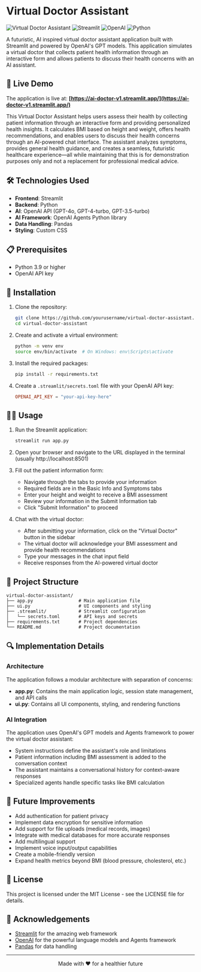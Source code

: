 # Virtual Doctor Assistant

![Virtual Doctor Assistant](https://img.shields.io/badge/Virtual%20Doctor-Assistant-blue)
![Streamlit](https://img.shields.io/badge/Streamlit-1.28.0-FF4B4B)
![OpenAI](https://img.shields.io/badge/OpenAI-GPT--4o-00A67E)
![Python](https://img.shields.io/badge/Python-3.9+-3776AB)

A futuristic, AI inspired virtual doctor assistant application built with Streamlit and powered by OpenAI's GPT models. This application simulates a virtual doctor that collects patient health information through an interactive form and allows patients to discuss their health concerns with an AI assistant.

## 🚀 Live Demo

The application is live at: **[https://ai-doctor-v1.streamlit.app/](https://ai-doctor-v1.streamlit.app/)**

This Virtual Doctor Assistant helps users assess their health by collecting patient information through an interactive form and providing personalized health insights. It calculates BMI based on height and weight, offers health recommendations, and enables users to discuss their health concerns through an AI-powered chat interface. The assistant analyzes symptoms, provides general health guidance, and creates a seamless, futuristic healthcare experience—all while maintaining that this is for demonstration purposes only and not a replacement for professional medical advice.

## 🛠️ Technologies Used

- **Frontend**: Streamlit
- **Backend**: Python
- **AI**: OpenAI API (GPT-4o, GPT-4-turbo, GPT-3.5-turbo)
- **AI Framework**: OpenAI Agents Python library
- **Data Handling**: Pandas
- **Styling**: Custom CSS

## 📋 Prerequisites

- Python 3.9 or higher
- OpenAI API key

## 🚀 Installation

1. Clone the repository:

   ```bash
   git clone https://github.com/yourusername/virtual-doctor-assistant.git
   cd virtual-doctor-assistant
   ```

2. Create and activate a virtual environment:

   ```bash
   python -m venv env
   source env/bin/activate  # On Windows: env\Scripts\activate
   ```

3. Install the required packages:

   ```bash
   pip install -r requirements.txt
   ```

4. Create a `.streamlit/secrets.toml` file with your OpenAI API key:
   ```toml
   OPENAI_API_KEY = "your-api-key-here"
   ```

## 🏃‍♂️ Usage

1. Run the Streamlit application:

   ```bash
   streamlit run app.py
   ```

2. Open your browser and navigate to the URL displayed in the terminal (usually http://localhost:8501)

3. Fill out the patient information form:

   - Navigate through the tabs to provide your information
   - Required fields are in the Basic Info and Symptoms tabs
   - Enter your height and weight to receive a BMI assessment
   - Review your information in the Submit Information tab
   - Click "Submit Information" to proceed

4. Chat with the virtual doctor:
   - After submitting your information, click on the "Virtual Doctor" button in the sidebar
   - The virtual doctor will acknowledge your BMI assessment and provide health recommendations
   - Type your messages in the chat input field
   - Receive responses from the AI-powered virtual doctor

## 📁 Project Structure

```
virtual-doctor-assistant/
├── app.py                 # Main application file
├── ui.py                  # UI components and styling
├── .streamlit/            # Streamlit configuration
│   └── secrets.toml       # API keys and secrets
├── requirements.txt       # Project dependencies
└── README.md              # Project documentation
```

## 🔍 Implementation Details

### Architecture

The application follows a modular architecture with separation of concerns:

- **app.py**: Contains the main application logic, session state management, and API calls
- **ui.py**: Contains all UI components, styling, and rendering functions

### AI Integration

The application uses OpenAI's GPT models and Agents framework to power the virtual doctor assistant:

- System instructions define the assistant's role and limitations
- Patient information including BMI assessment is added to the conversation context
- The assistant maintains a conversational history for context-aware responses
- Specialized agents handle specific tasks like BMI calculation

## 🔮 Future Improvements

- Add authentication for patient privacy
- Implement data encryption for sensitive information
- Add support for file uploads (medical records, images)
- Integrate with medical databases for more accurate responses
- Add multilingual support
- Implement voice input/output capabilities
- Create a mobile-friendly version
- Expand health metrics beyond BMI (blood pressure, cholesterol, etc.)

## 📄 License

This project is licensed under the MIT License - see the LICENSE file for details.

## 🙏 Acknowledgements

- [Streamlit](https://streamlit.io/) for the amazing web framework
- [OpenAI](https://openai.com/) for the powerful language models and Agents framework
- [Pandas](https://pandas.pydata.org/) for data handling

---

<p align="center">
  Made with ❤️ for a healthier future
</p>
